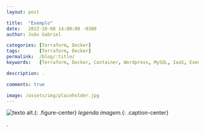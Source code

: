 ```yaml
---
layout: post

title:  "Exemplo"
date:   2022-10-08 14:00:00 -0300
author: João Gabriel

categories: [Terraform, Docker]
tags: 		[Terraform, Docker]
permalink: 	/blog/:title/
keywords: 	[Terraform, Docker, Container, Wordpress, MySQL, IaaS, Exemplo, Compose, DevOps]

description: .

comments: true

image: /assets/img/placeholder.jpg
---
```


![texto alt.]({{page.image}}){: .figure-center}
*legenda imagem.*{: .caption-center}

.
